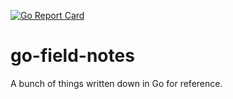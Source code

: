 [![Go Report Card](https://goreportcard.com/badge/github.com/karbica/go-field-notes)](https://goreportcard.com/report/github.com/karbica/go-field-notes)
# go-field-notes
A bunch of things written down in Go for reference.
